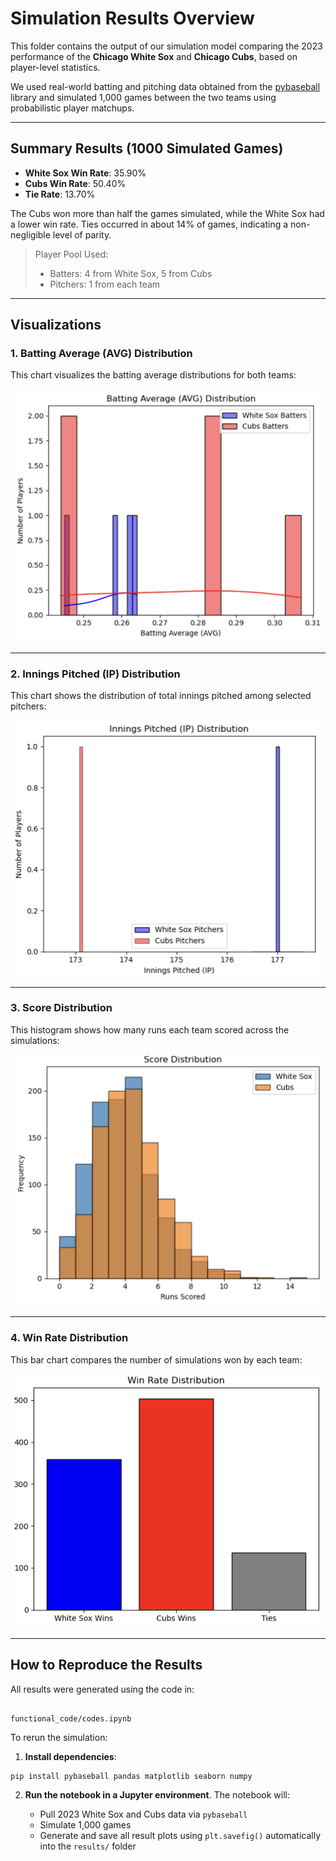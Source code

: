 # Simulation Results Overview

This folder contains the output of our simulation model comparing the 2023 performance of the **Chicago White Sox** and **Chicago Cubs**, based on player-level statistics.

We used real-world batting and pitching data obtained from the [pybaseball](https://github.com/jldbc/pybaseball) library and simulated 1,000 games between the two teams using probabilistic player matchups.

---

## Summary Results (1000 Simulated Games)

- **White Sox Win Rate**: 35.90%  
- **Cubs Win Rate**: 50.40%  
- **Tie Rate**: 13.70%

The Cubs won more than half the games simulated, while the White Sox had a lower win rate. Ties occurred in about 14% of games, indicating a non-negligible level of parity.

> Player Pool Used:  
> - Batters: 4 from White Sox, 5 from Cubs  
> - Pitchers: 1 from each team

---

## Visualizations

### 1. Batting Average (AVG) Distribution

This chart visualizes the batting average distributions for both teams:

![Batting Average](./avg_distribution.png)

---

### 2. Innings Pitched (IP) Distribution

This chart shows the distribution of total innings pitched among selected pitchers:

![Innings Pitched](./ip_distribution.png)

---

### 3. Score Distribution

This histogram shows how many runs each team scored across the simulations:

![Score Distribution](./score_distribution.png)

---

### 4. Win Rate Distribution

This bar chart compares the number of simulations won by each team:

![Win Rate Distribution](./win_rate_distribution.png)

---

## How to Reproduce the Results

All results were generated using the code in:

```

functional_code/codes.ipynb

````

To rerun the simulation:

1. **Install dependencies**:

```bash
pip install pybaseball pandas matplotlib seaborn numpy
````

2. **Run the notebook in a Jupyter environment**. The notebook will:

   * Pull 2023 White Sox and Cubs data via `pybaseball`
   * Simulate 1,000 games
   * Generate and save all result plots using `plt.savefig()` automatically into the `results/` folder
